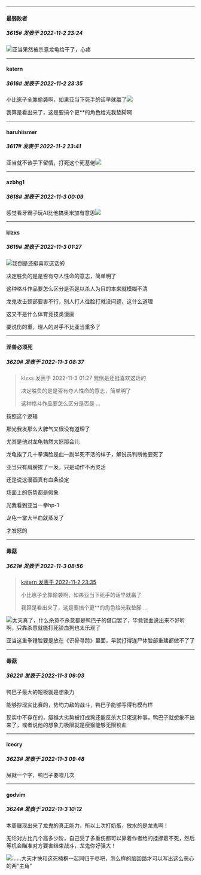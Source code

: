 

*****

####  最弱败者  
##### 3615#       发表于 2022-11-2 23:24

<img src="https://static.saraba1st.com/image/smiley/face2017/013.png" referrerpolicy="no-referrer">亚当果然被杀意龙龟给干了，心疼



*****

####  katern  
##### 3616#       发表于 2022-11-2 23:35

小比崽子全靠偷袭啊，如果亚当下死手的话早就赢了<img src="https://static.saraba1st.com/image/smiley/face2017/004.gif" referrerpolicy="no-referrer">

我算是看出来了，这是要搞个更**的角色给光我垫脚啊



*****

####  haruhiismer  
##### 3617#       发表于 2022-11-2 23:41

亚当就不该手下留情，打死这个死基佬<img src="https://static.saraba1st.com/image/smiley/face2017/001.png" referrerpolicy="no-referrer">



*****

####  azbhg1  
##### 3618#       发表于 2022-11-3 00:09

感觉看牙霸子玩AI比他搞奥米加有意思<img src="https://static.saraba1st.com/image/smiley/face2017/034.png" referrerpolicy="no-referrer">



*****

####  klzxs  
##### 3619#       发表于 2022-11-3 01:27

<img src="https://static.saraba1st.com/image/smiley/face2017/009.gif" referrerpolicy="no-referrer">我倒是还挺喜欢这话的

决定胜负的是是否有夺人性命的意志，简单明了

这种格斗作品要怎么区分是否是以杀人为目的本来就模糊不清

龙鬼攻击颈部要害不行，别人打人往脸打就没问题，这什么道理

这又不是什么体育竞技类漫画

要说伤的重，理人的对手不比亚当重多了



*****

####  淫兽必须死  
##### 3620#       发表于 2022-11-3 08:37

<blockquote>klzxs 发表于 2022-11-3 01:27
我倒是还挺喜欢这话的

决定胜负的是是否有夺人性命的意志，简单明了

这种格斗作品要怎么区分是否是 ...</blockquote>
按照这个逻辑

那光我发那么大脾气又很没有道理了

尤其是他对龙龟勃然大怒那会儿

龙龟挨了几十拳满脸是血一副半死不活的样子，解说员判断他要死了

亚当只有肩膀挨了一发，只是动作不再灵活

还是说这漫画真有血条设定

场面上的伤势都是假象

光我看到亚当一拳hp-1

龙龟一掌大半血就蒸发了

才发怒的



*****

####  毒菇  
##### 3621#       发表于 2022-11-3 08:56

<blockquote><a href="httphttps://bbs.saraba1st.com/2b/forum.php?mod=redirect&amp;goto=findpost&amp;pid=58248970&amp;ptid=1804854" target="_blank">katern 发表于 2022-11-2 23:35</a>

小比崽子全靠偷袭啊，如果亚当下死手的话早就赢了

我算是看出来了，这是要搞个更**的角色给光我垫脚 ...</blockquote>
<img src="https://static.saraba1st.com/image/smiley/face2017/065.png" referrerpolicy="no-referrer">太天真了，什么杀意不杀意都是鸭巴子的借口罢了，毕竟锁血说出来不好听啊，只靠杀意就能打死锁血狗也太乐观了

亚当这重拳锤脸要是放在《识骨寻踪》里面，早就打得连尸体脸部重建都做不了了



*****

####  毒菇  
##### 3622#       发表于 2022-11-3 09:03

鸭巴子最大的短板就是想象力

能够抄现实比赛的，势均力敌的战斗，鸭巴子能够写得有模有样

现实中不存在的，瘦猴大劣势被打成狗还能反杀大只佬这种事，鸭巴子就想象不出来了，或者说他的想象力极限就是瘦猴能够无限锁血



*****

####  icecry  
##### 3623#       发表于 2022-11-3 09:48

屎就一个字，鸭巴子要喂几次



*****

####  godvim  
##### 3624#       发表于 2022-11-3 10:12

本周展现出来了龙鬼的真正能力，所以上次打奶蛋，放水的是龙鬼啊！

无论对方比几个高多少阶，自己受了多重伤都可以靠着作者给的挂撑着不死，然后等机会瞄准对方要害结束战斗，龙鬼你好强大！

<img src="https://static.saraba1st.com/image/smiley/face2017/166.png" referrerpolicy="no-referrer">……大天才快和这死楠桐一起同归于尽吧，怎么样的脑回路才可以写出这么恶心的两“主角”

